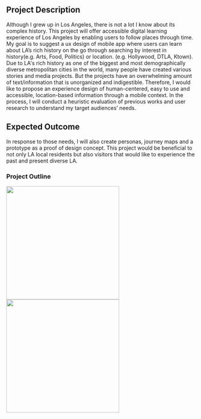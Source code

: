 ## Project Description

Although I grew up in Los Angeles, there is not a lot I know about its complex history. This project will offer accessible digital learning experience of Los Angeles by enabling users to follow places through time. My goal is to suggest a ux design of mobile app where users can learn about LA’s rich history on the go
through searching by interest in history(e.g. Arts, Food, Politics) or location. (e.g. Hollywood, DTLA, Ktown). Due to LA's rich history as one of the biggest and most demographically diverse metropolitan cities in the world, many people have created various stories and media projects. But the projects have an overwhelming amount of text/information that is unorganized and indigestible. Therefore, I would like to propose an experience design of human-centered, easy to use and accessible, location-based information through a mobile context. In the process, I will conduct a heuristic evaluation of previous works and user research to understand my target audiences’ needs. 

## Expected Outcome

In response to those needs, I will also create personas, journey maps and a prototype as a proof of design concept. This project would be beneficial to not only LA local residents but also visitors that would like to experience the past and present diverse LA.


### Project Outline

<p float="left">
  <img src="https://user-images.githubusercontent.com/55997881/78739107-69cd8f80-7908-11ea-9219-80a9e74a4033.png" width="300" />
  <img src="https://user-images.githubusercontent.com/55997881/78739104-6803cc00-7908-11ea-9578-e0e7e7221993.png" width="300" 
/>
</p>



